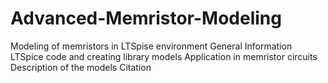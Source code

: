 # Advanced-Memristor-Modeling
Modeling of memristors in LTSpise environment
General Information
LTSpice code and creating library models
Application in memristor circuits
Description of the models
Citation
